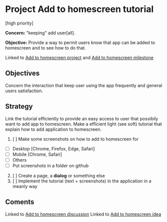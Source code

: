 # Project Add to homescreen tutorial
[high priority]

**Concern:** "keeping" add user[all].

**Objective:** Provide a way to permit users know that app can be added to homescreen and to see how to do that.

Linked to [Add to homescreen project](https://github.com/esteem8app/esteem8app.github.io/projects/11) and [Add to homescreen milestone](https://github.com/esteem8app/esteem8app.github.io/milestone/2)

## Objectives

Concern the interaction that keep user using the app frequently and general users satisfaction.

## Strategy

Link the tutorial efficiently to provide an easy access to user that possibily want to add app to homescreen.
Make a efficient light (see soft) tutorial that explain how to add application to homescreen.

1. [ ] Make some screenshots on how to add to homescreen for
 * [ ] Desktop [Chrome, Firefox, Edge, Safari]
 * [ ] Mobile [Chrome, Safari]
 * [ ] Others
 * [ ] Put screenshots in a folder on github
2. [ ] Create a page, a **dialog** or something else
3. [ ] Implement the tutorial (text + screenshots) in the application in a meanly way

## Coments

Linked to [Add to homescreen discussion](https://github.com/esteem8app/esteem8app.github.io/issues/26)
Linked to [Add to homescreen idea](https://github.com/esteem8app/esteem8app.github.io/issues/27)
